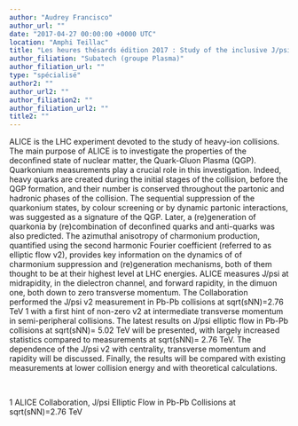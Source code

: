 ```yaml
---
author: "Audrey Francisco"
author_url: ""
date: "2017-04-27 00:00:00 +0000 UTC"
location: "Amphi Teillac"
title: "Les heures thésards édition 2017 : Study of the inclusive J/psi elliptic flow in Pb-Pb collisions at sqrt(sNN)=5.02 TeV with the ALICE experiment at LHC"
author_filiation: "Subatech (groupe Plasma)"
author_filiation_url: ""
type: "spécialisé"
author2: ""
author_url2: ""
author_filiation2: ""
author_filiation_url2: ""
title2: ""
---
```

ALICE is the LHC experiment devoted to the study of heavy-ion collisions. The main purpose of ALICE is to investigate the properties of the deconfined state of nuclear matter, the Quark-Gluon Plasma (QGP). Quarkonium measurements play a crucial role in this investigation. Indeed, heavy quarks are created during the initial stages of the collision, before the QGP formation, and their number is conserved throughout the partonic and hadronic phases of the collision. The sequential suppression of the quarkonium states, by colour screening or by dynamic partonic interactions, was suggested as a signature of the QGP. Later, a (re)generation of quarkonia by (re)combination of deconfined quarks and anti-quarks was also predicted. The azimuthal anisotropy of charmonium production, quantified using the second harmonic Fourier coefficient (referred to as elliptic flow v2), provides key information on the dynamics of of charmonium suppression and (re)generation mechanisms, both of them thought to be at their highest level at LHC energies. ALICE measures J/psi at midrapidity, in the dielectron channel, and forward rapidity, in the dimuon one, both down to zero transverse momentum. The Collaboration performed the J/psi v2 measurement in Pb-Pb collisions at sqrt(sNN)=2.76 TeV 
1
 with a first hint of non-zero v2 at intermediate transverse momentum in semi-peripheral collisions. The latest results on J/psi elliptic flow in Pb-Pb collisions at 
sqrt(sNN)=
5.02 TeV will be presented, with largely increased statistics compared to measurements at 
sqrt(sNN)=
2.76 TeV. The dependence of the J/psi v2 with centrality, transverse momentum and rapidity will be discussed. Finally, the results will be compared with existing measurements at lower collision energy and with theoretical calculations.

 


1
ALICE Collaboration, J/psi Elliptic Flow in Pb-Pb Collisions at 
sqrt(sNN)=2.76 TeV

